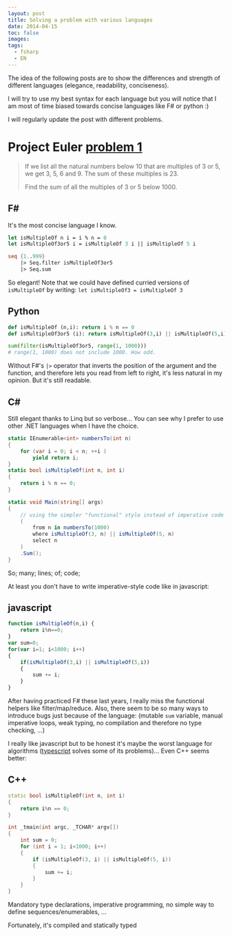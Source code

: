 ```yaml
---
layout: post
title: Solving a problem with various languages
date: 2014-04-15
toc: false
images:
tags:
  - fsharp
  - EN
---
```


The idea of the following posts are to show the differences and strength of different languages (elegance, readability, conciseness).

I will try to use my best syntax for each language  but you will notice that I am most of time biased towards concise languages like F# or python :)

I will regularly update the post with different problems.

# Project Euler [problem 1](http://projecteuler.net/problem=1)
> If we list all the natural numbers below 10 that are multiples of 3 or 5, we get 3, 5, 6 and 9. The sum of these multiples is 23. 
>
> Find the sum of all the multiples of 3 or 5 below 1000.


F#
--------------
It's the most concise language I know.

```fsharp
let isMultipleOf n i = i % n = 0
let isMultipleOf3or5 i = isMultipleOf 3 i || isMultipleOf 5 i

seq {1..999}
	|> Seq.filter isMultipleOf3or5
	|> Seq.sum
```

So elegant!
Note that we could have defined curried versions of `isMultipleOf` by writing: `let isMultipleOf3 = isMultipleOf 3` 

Python
------------
```python
def isMultipleOf (n,i): return i % n == 0
def isMultipleOf3or5 (i): return isMultipleOf(3,i) || isMultipleOf(5,i)

sum(filter(isMultipleOf3or5, range(1, 1000)))
# range(1, 1000) does not include 1000. How odd.
```
Without F#'s `|>` operator that inverts the position of the argument and the function, and therefore lets you read from left to right, it's less natural in my opinion. But it's still readable.

C#
--------------
Still elegant thanks to Linq but so verbose... You can see why I prefer to use other .NET languages when I have the choice.

```csharp
static IEnumerable<int> numbersTo(int n)
{
	for (var i = 0; i < n; ++i )
		yield return i;
}
static bool isMultipleOf(int n, int i)
{
	return i % n == 0;
}

static void Main(string[] args)
{
	// using the simpler "functional" style instead of imperative code
	(
		from n in numbersTo(1000)
		where isMultipleOf(3, n) || isMultipleOf(5, n)
		select n
	)
	.Sum();
}
```

So; many; lines; of; code;

At least you don't have to write imperative-style code like in javascript:

javascript
-----------------
```javascript
function isMultipleOf(n,i) {
	return i%n==0;
}
var sum=0;
for(var i=1; i<1000; i++)
{
	if(isMultipleOf(3,i) || isMultipleOf(5,i))
	{
		sum += i;
	}
}
```

After having practiced F# these last years, I really miss the functional helpers like filter/map/reduce. Also, there seem to be so many ways to introduce bugs just because of the language:
(mutable `sum` variable,  manual imperative loops, weak typing, no compilation and therefore no type checking, ...)

I really like javascript but to be honest it's maybe the worst language for algorithms ([typescript](http://www.typescriptlang.org/) solves some of its problems)...
Even C++ seems better:

C++
------------

```c++
static bool isMultipleOf(int n, int i)
{
	return i%n == 0;
}

int _tmain(int argc, _TCHAR* argv[])
{
	int sum = 0;
	for (int i = 1; i<1000; i++)
	{
		if (isMultipleOf(3, i) || isMultipleOf(5, i))
		{
			sum += i;
		}
	}
}
```

Mandatory type declarations, imperative programming, no simple way to define sequences/enumerables, ...

Fortunately, it's compiled and statically typed

